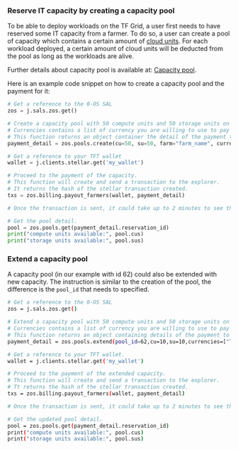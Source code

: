### Reserve IT capacity by creating a capacity pool

To be able to deploy workloads on the TF Grid, a user first needs to have reserved some IT capacity from a farmer. To do so, a user can create a pool of capacity which contains a certain amount of [cloud units](https://wiki.Threefold.io/#/cloud_units). 
For each workload deployed, a certain amount of cloud units will be deducted from the pool as long as the workloads are alive.

Further details about capacity pool is available at: [Capacity pool](capacity_pool).

Here is an example code snippet on how to create a capacity pool and the payment for it:

```python
# Get a reference to the 0-OS SAL
zos = j.sals.zos.get()

# Create a capacity pool with 50 compute units and 50 storage units on the farm called "farm_name".
# Currencies contains a list of currency you are willing to use to pay for the capacity.
# This function returns an object container the detail of the payment to be made to reserve the capacity.
payment_detail = zos.pools.create(cu=50, su=50, farm="farm_name", currencies=["TFT", "FreeTFT"])

# Get a reference to your TFT wallet
wallet = j.clients.stellar.get('my_wallet')

# Proceed to the payment of the capacity.
# This function will create and send a transaction to the explorer.
# It returns the hash of the stellar transaction created.
txs = zos.billing.payout_farmers(wallet, payment_detail)

# Once the transaction is sent, it could take up to 2 minutes to see the pool populated with the cloud units.

# Get the pool detail.
pool = zos.pools.get(payment_detail.reservation_id)
print("compute units available:", pool.cus)
print("storage units available:", pool.sus)
```

### Extend a capacity pool

A capacity pool (in our example with id 62) could also be extended with new capacity. The instruction is similar to the creation of the pool, the difference is the `pool_id` that needs to specified. 

```bash
# Get a reference to the 0-OS SAL
zos = j.sals.zos.get()

# Extend a capacity pool with 50 compute units and 50 storage units on the farm called "farm_name".
# Currencies contains a list of currency you are willing to use to pay for the capacity.
# This function returns an object containing details of the payment to be made to reserve the capacity.
payment_detail = zos.pools.extend(pool_id=62,cu=10,su=10,currencies=["TFT", "FreeTFT"])

# Get a reference to your TFT wallet.
wallet = j.clients.stellar.get('my_wallet')

# Proceed to the payment of the extended capacity.
# This function will create and send a transaction to the explorer.
# Tt returns the hash of the stellar transaction created.
txs = zos.billing.payout_farmers(wallet, payment_detail)

# Once the transaction is sent, it could take up to 2 minutes to see the pool populated with the cloud units.

# Get the updated pool detail.
pool = zos.pools.get(payment_detail.reservation_id)
print("compute units available:", pool.cus)
print("storage units available:", pool.sus)
```
```
